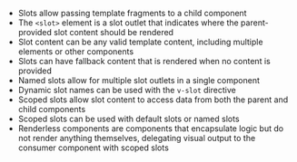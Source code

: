 - Slots allow passing template fragments to a child component
- The `<slot>` element is a slot outlet that indicates where the parent-provided slot content should be rendered
- Slot content can be any valid template content, including multiple elements or other components
- Slots can have fallback content that is rendered when no content is provided
- Named slots allow for multiple slot outlets in a single component
- Dynamic slot names can be used with the `v-slot` directive
- Scoped slots allow slot content to access data from both the parent and child components
- Scoped slots can be used with default slots or named slots
- Renderless components are components that encapsulate logic but do not render anything themselves, delegating visual output to the consumer component with scoped slots